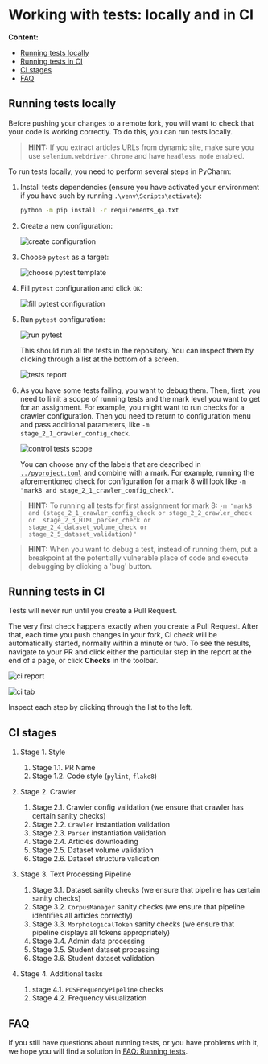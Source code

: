# Working with tests: locally and in CI

**Content:**
   * [Running tests locally](#tests-locally)
   * [Running tests in CI](#tests-in-ci)
   * [CI stages](#ci-stages)
   * [FAQ](#faq)

## <a name="tests-locally"></a>Running tests locally

Before pushing your changes to a remote fork, you will want to check that your code is working 
correctly. 
To do this, you can run tests locally.

> **HINT:** If you extract articles URLs from dynamic site, 
> make sure you use `selenium.webdriver.Chrome` and have `headless mode` enabled.

To run tests locally, you need to perform several steps in PyCharm:

1. Install tests dependencies (ensure you have activated your environment if you have such by running
   `.\venv\Scripts\activate`):
   ```bash
   python -m pip install -r requirements_qa.txt
   ```

2. Create a new configuration:


   ![create configuration](../images/tests/pycharm_create_configuration.png)

3. Choose `pytest` as a target:


   ![choose pytest template](../images/tests/pycharm_choose_pytest_template.png)

4. Fill `pytest` configuration and click `OK`:


   ![fill pytest configuration](../images/tests/pycharm_fill_pytest_configuration.png)

5. Run `pytest` configuration:


   ![run pytest](../images/tests/pycharm_run_pytest.png)
   
   This should run all the tests in the repository. You can inspect them by clicking through a list
   at the bottom of a screen.

   ![tests report](../images/tests/pycharm_tests_report.png)

6. As you have some tests failing, you want to debug them. Then, first, you need to limit
   a scope of running tests and the mark level you want to get for an assignment. For example,
   you might want to run checks for a crawler configuration. Then you need to return 
   to configuration menu and pass additional parameters, like `-m stage_2_1_crawler_config_check`.
   

   ![control tests scope](../images/tests/pycharm_control_tests_scope.png)
   
   You can choose any of the labels that are described in [`../pyproject.toml`](../../pyproject.toml)
   and combine with a mark. For example, running the aforementioned check for configuration for a
   mark 8 will look like `-m "mark8 and stage_2_1_crawler_config_check"`. 

> **HINT:** To running all tests for first assignment for mark 8: 
> `-m "mark8 and (stage_2_1_crawler_config_check or stage_2_2_crawler_check or 
> stage_2_3_HTML_parser_check or stage_2_4_dataset_volume_check or 
> stage_2_5_dataset_validation)"`

> **HINT:** When you want to debug a test, instead of running them, put a breakpoint at 
> the potentially vulnerable place of code and execute debugging by clicking a 'bug' button.


## <a name="tests-in-ci"></a>Running tests in CI

Tests will never run until you create a Pull Request.   

The very first check happens 
exactly when you create a Pull Request. After that, each time you push changes in your fork,
CI check will be automatically started, normally within a minute or two. To see the results,
navigate to your PR and click either the particular step in the report at the end of a page,
or click **Checks** in the toolbar. 

![ci report](../images/tests/ci_report.png)

![ci tab](../images/tests/ci_tab.png)

Inspect each step by clicking through the list to the left.

## <a name="ci-stages"></a>CI stages

1. Stage 1. Style
   1. Stage 1.1. PR Name
   1. Stage 1.2. Code style (`pylint`, `flake8`)
   
1. Stage 2. Crawler
   1. Stage 2.1. Crawler config validation (we ensure that crawler has certain sanity checks)
   1. Stage 2.2. `Crawler` instantiation validation
   1. Stage 2.3. `Parser` instantiation validation
   1. Stage 2.4. Articles downloading
   1. Stage 2.5. Dataset volume validation
   1. Stage 2.6. Dataset structure validation
   
1. Stage 3. Text Processing Pipeline
   1. Stage 3.1. Dataset sanity checks (we ensure that pipeline has certain sanity checks)
   1. Stage 3.2. `CorpusManager` sanity checks (we ensure that pipeline identifies all articles correctly)
   1. Stage 3.3. `MorphologicalToken` sanity checks (we ensure that pipeline displays all tokens appropriately)
   1. Stage 3.4. Admin data processing
   1. Stage 3.5. Student dataset processing
   1. Stage 3.6. Student dataset validation
   
1. Stage 4. Additional tasks
   1. stage 4.1. `POSFrequencyPipeline` checks
   1. Stage 4.2. Frequency visualization

## <a name="faq"></a>FAQ

If you still have questions about running tests, or you have problems with it,
we hope you will find a solution in [FAQ: Running tests](faq.md#faq-tests).
